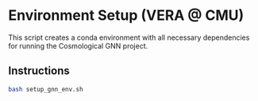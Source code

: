 # Environment Setup (VERA @ CMU)

This script creates a conda environment with all necessary dependencies for running the Cosmological GNN project.

## Instructions

```bash
bash setup_gnn_env.sh
